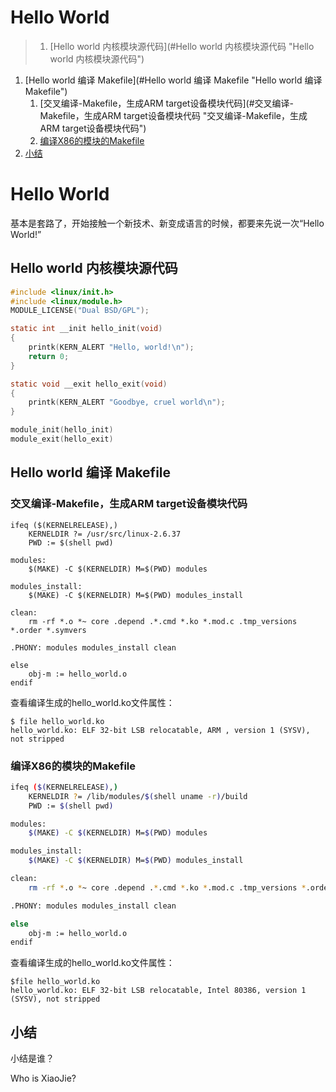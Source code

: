<!-- TOC depthFrom:0 depthTo:4 withLinks:1 updateOnSave:1 orderedList:1 -->
# Hello World
>1. [Hello world 内核模块源代码](#Hello world 内核模块源代码 "Hello world 内核模块源代码")
1. [Hello world 编译 Makefile](#Hello world 编译 Makefile "Hello world 编译 Makefile")
	1. [交叉编译-Makefile，生成ARM target设备模块代码](#交叉编译-Makefile，生成ARM target设备模块代码 "交叉编译-Makefile，生成ARM target设备模块代码")
	1. [编译X86的模块的Makefile](#编译X86的模块的Makefile "编译X86的模块的Makefile")
1. [小结](#小结 "小结")
<!-- /TOC -->

# Hello World

基本是套路了，开始接触一个新技术、新变成语言的时候，都要来先说一次“Hello World!”

## Hello world 内核模块源代码

```c
#include <linux/init.h>
#include <linux/module.h>
MODULE_LICENSE("Dual BSD/GPL");

static int __init hello_init(void)
{
	printk(KERN_ALERT "Hello, world!\n");
	return 0;
}

static void __exit hello_exit(void)
{
	printk(KERN_ALERT "Goodbye, cruel world\n");
}

module_init(hello_init)
module_exit(hello_exit)
```

## Hello world 编译 Makefile

### 交叉编译-Makefile，生成ARM target设备模块代码

```shell
ifeq ($(KERNELRELEASE),)
	KERNELDIR ?= /usr/src/linux-2.6.37
	PWD := $(shell pwd)

modules:
	$(MAKE) -C $(KERNELDIR) M=$(PWD) modules

modules_install:
	$(MAKE) -C $(KERNELDIR) M=$(PWD) modules_install

clean:
	rm -rf *.o *~ core .depend .*.cmd *.ko *.mod.c .tmp_versions *.order *.symvers

.PHONY: modules modules_install clean

else
	obj-m := hello_world.o
endif
```
查看编译生成的hello_world.ko文件属性：

	$ file hello_world.ko
	hello_world.ko: ELF 32-bit LSB relocatable, ARM , version 1 (SYSV), not stripped

### 编译X86的模块的Makefile

```sh
ifeq ($(KERNELRELEASE),)
	KERNELDIR ?= /lib/modules/$(shell uname -r)/build
	PWD := $(shell pwd)

modules:
	$(MAKE) -C $(KERNELDIR) M=$(PWD) modules

modules_install:
	$(MAKE) -C $(KERNELDIR) M=$(PWD) modules_install

clean:
	rm -rf *.o *~ core .depend .*.cmd *.ko *.mod.c .tmp_versions *.order *.symvers

.PHONY: modules modules_install clean

else
	obj-m := hello_world.o
endif
```

查看编译生成的hello_world.ko文件属性：

	$file hello_world.ko
	hello_world.ko: ELF 32-bit LSB relocatable, Intel 80386, version 1 (SYSV), not stripped

## 小结

小结是谁？

Who is XiaoJie?
